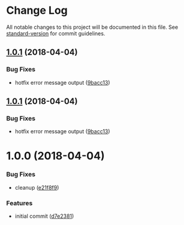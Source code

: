 # Change Log

All notable changes to this project will be documented in this file. See [standard-version](https://github.com/conventional-changelog/standard-version) for commit guidelines.

<a name="1.0.1"></a>
## [1.0.1](https://github.com/stepankuzmin/to-postgis/compare/v1.0.0...v1.0.1) (2018-04-04)


### Bug Fixes

* hotfix error message output ([9bacc13](https://github.com/stepankuzmin/to-postgis/commit/9bacc13))



<a name="1.0.1"></a>

## [1.0.1](https://github.com/stepankuzmin/to-postgis/compare/v1.0.0...v1.0.1) (2018-04-04)

### Bug Fixes

* hotfix error message output ([9bacc13](https://github.com/stepankuzmin/to-postgis/commit/9bacc13))

<a name="1.0.0"></a>

# 1.0.0 (2018-04-04)

### Bug Fixes

* cleanup ([e21f8f9](https://github.com/stepankuzmin/to-postgis/commit/e21f8f9))

### Features

* initial commit ([d7e2381](https://github.com/stepankuzmin/to-postgis/commit/d7e2381))

